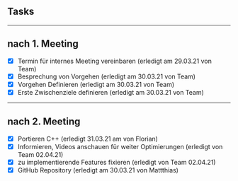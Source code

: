 ## Tasks
---
## nach 1. Meeting

- [x] Termin für internes Meeting vereinbaren (erledigt am 29.03.21 von Team)
- [x] Besprechung von Vorgehen (erledigt am 30.03.21 von Team)
- [x] Vorgehen Definieren (erledigt am 30.03.21 von Team)
- [x] Erste Zwischenziele definieren (erledigt am 30.03.21 von Team)
---
## nach 2. Meeting
- [x] Portieren C++ (erledigt 31.03.21 am von Florian)
- [x] Informieren, Videos anschauen für weiter Optimierungen (erledigt von Team 02.04.21)
- [x] zu implementierende Features fixieren (erledigt von Team 02.04.21)
- [x] GitHub Repository (erledigt am 30.03.21 von Mattthias)
